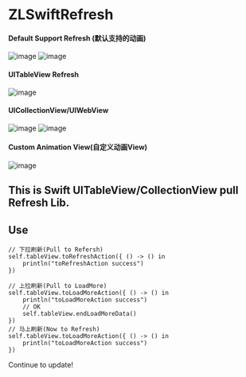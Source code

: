 # ZLSwiftRefresh

#### Default Support Refresh (默认支持的动画)
![image](https://github.com/MakeZL/ZLSwiftRefresh/blob/master/refreshDemo1.gif)
![image](https://github.com/MakeZL/ZLSwiftRefresh/blob/master/refreshDemo6.gif)

#### UITableView Refresh
![image](https://github.com/MakeZL/ZLSwiftRefresh/blob/master/refreshDemo2.gif)

#### UICollectionView/UIWebView
![image](https://github.com/MakeZL/ZLSwiftRefresh/blob/master/refreshDemo3.gif)
![image](https://github.com/MakeZL/ZLSwiftRefresh/blob/master/refreshDemo4.gif)

#### Custom Animation View(自定义动画View)
![image](https://github.com/MakeZL/ZLSwiftRefresh/blob/master/refreshDemo5.gif)


This is Swift UITableView/CollectionView pull Refresh Lib.
-------
## Use
    // 下拉刷新(Pull to Refersh)
    self.tableView.toRefreshAction({ () -> () in
        println("toRefreshAction success")
    })

    // 上拉刷新(Pull to LoadMore)
    self.tableView.toLoadMoreAction({ () -> () in
        println("toLoadMoreAction success")
        // OK
        self.tableView.endLoadMoreData()
    })
    // 马上刷新(Now to Refresh)
    self.tableView.toLoadMoreAction({ () -> () in
        println("toLoadMoreAction success")
    })

Continue to update!

